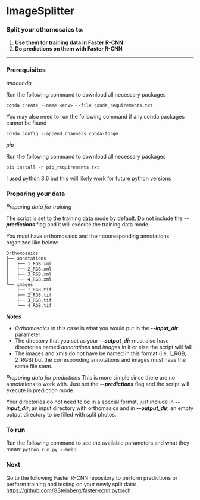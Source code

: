 # **ImageSplitter**
### **Split your othomosaics to:**
1. **Use them for training data in Faster R-CNN**
2. **Do predictions on them with Faster R-CNN**
---
### Prerequisites
*anaconda*

Run the following command to download all necessary packages

`conda create --name <env> --file conda_requirements.txt`

You may also need to run the following command if any conda packages cannot be found

`conda config --append channels conda-forge`

*pip*

Run the following command to download all necessary packages

`pip install -r pip_requirements.txt`

I used python 3.6 but this will likely work for future python versions

### Preparing your data
*Preparing data for training*

The script is set to the training data mode by default. Do not include the ***--predictions*** flag and it will execute the training data mode.

You must have orthomosaics and their cooresponding annotations organized like below:
```
Orthomosaics
├── annotations 
│   ├── 1_RGB.xml  
│   ├── 2_RGB.xml  
│   ├── 3_RGB.xml  
│   └── 4_RGB.xml  
└── images 
    ├── 1_RGB.tif 
    ├── 2_RGB.tif 
    ├── 3_RGB.tif 
    └── 4_RGB.tif  
```
***Notes***
- *Orthomosaics* in this case is what you would put in the ***--input_dir*** parameter
- The directory that you set as your ***--output_dir*** must also have directories named *annotations* and *images* in it or else the script will fail
- The images and xmls do not have be named in this format (i.e. 1_RGB, 2_RGB) but the corresponding annotations and images must have the same file stem.

*Preparing data for predictions*
This is more simple since there are no annotations to work with. Just set the ***--predictions*** flag and the script will execute in prediction mode.

Your directories do not need to be in a special format, just include in ***--input_dir***, an input directory with orthomasics and in ***--output_dir***, an empty output directory to be filled with split photos.

### To run
Run the following command to see the available parameters and what they mean:
`python run.py --help`

### Next
Go to the following Faster R-CNN repository to perform predictions or perform training and testing on your newly split data:
https://github.com/GSteinberg/faster-rcnn.pytorch